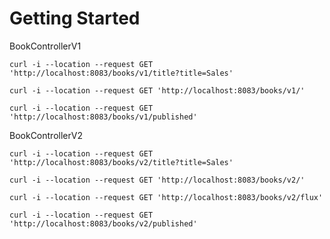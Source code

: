 # Getting Started

BookControllerV1

```shell
curl -i --location --request GET 'http://localhost:8083/books/v1/title?title=Sales'

```

```shell
curl -i --location --request GET 'http://localhost:8083/books/v1/'
```

```shell
curl -i --location --request GET 'http://localhost:8083/books/v1/published'
```


BookControllerV2

```shell
curl -i --location --request GET 'http://localhost:8083/books/v2/title?title=Sales'

```

```shell
curl -i --location --request GET 'http://localhost:8083/books/v2/'
```

```shell
curl -i --location --request GET 'http://localhost:8083/books/v2/flux'
```

```shell
curl -i --location --request GET 'http://localhost:8083/books/v2/published'
```